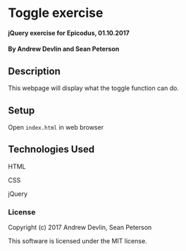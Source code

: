 # Toggle exercise

#### jQuery exercise for Epicodus, 01.10.2017

#### By Andrew Devlin and Sean Peterson

## Description

This webpage will display what the toggle function can do.

## Setup

Open `index.html` in web browser

## Technologies Used

HTML

CSS

jQuery

### License

Copyright (c) 2017 Andrew Devlin, Sean Peterson

This software is licensed under the MIT license.
